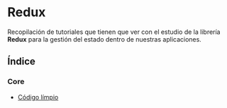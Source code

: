 # Redux

Recopilación de tutoriales que tienen que ver con el estudio de la librería **Redux** para la gestión del estado dentro de nuestras aplicaciones.

## Índice

### Core

* [Código límpio](https://github.com/DevJoseManuel/js-tutorials/blob/master/react/redux/06_Clean_Code.md)
